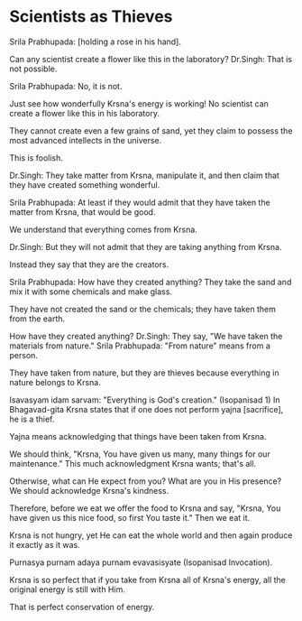 # Scientists as Thieves

Srila Prabhupada: [holding a rose in his hand].

Can any scientist create a flower like this in the laboratory? Dr.Singh: That is not possible.

Srila Prabhupada: No, it is not.

Just see how wonderfully Krsna's energy is working! No scientist can create a flower like this in his laboratory.

They cannot create even a few grains of sand, yet they claim to possess the most advanced intellects in the universe.

This is foolish.

Dr.Singh: They take matter from Krsna, manipulate it, and then claim that they have created something wonderful.

Srila Prabhupada: At least if they would admit that they have taken the matter from Krsna, that would be good.

We understand that everything comes from Krsna.

Dr.Singh: But they will not admit that they are taking anything from Krsna.

Instead they say that they are the creators.

Srila Prabhupada: How have they created anything? They take the sand and mix it with some chemicals and make glass.

They have not created the sand or the chemicals; they have taken them from the earth.

How have they created anything? Dr.Singh: They say, "We have taken the materials from nature." Srila Prabhupada: "From nature" means from a person.

They have taken from nature, but they are thieves because everything in nature belongs to Krsna.

Isavasyam idam sarvam: "Everything is God's creation." (Isopanisad 1) In Bhagavad-gita Krsna states that if one does not perform yajna [sacrifice], he is a thief.

Yajna means acknowledging that things have been taken from Krsna.

We should think, "Krsna, You have given us many, many things for our maintenance." This much acknowledgment Krsna wants; that's all.

Otherwise, what can He expect from you? What are you in His presence? We should acknowledge Krsna's kindness.

Therefore, before we eat we offer the food to Krsna and say, "Krsna, You have given us this nice food, so first You taste it." Then we eat it.

Krsna is not hungry, yet He can eat the whole world and then again produce it exactly as it was.

Purnasya purnam adaya purnam evavasisyate (Isopanisad Invocation).

Krsna is so perfect that if you take from Krsna all of Krsna's energy, all the original energy is still with Him.

That is perfect conservation of energy.

